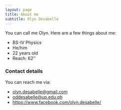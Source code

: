 ```yaml
---
layout: page
title: About me
subtitle: Olyn Desabelle
---
```


You can call me Olyn. Here are a few things about me:

- BS-IV Physics
- He/him
- 22 years old
- Reach: 62''

### Contact details

You can reach me via:

- olyn.desabelle@gmail.com
- oddesabelle@up.edu.ph
- <a href = "https://www.facebook.com/olyn.desabelle/">https://www.facebook.com/olyn.desabelle/</a>
